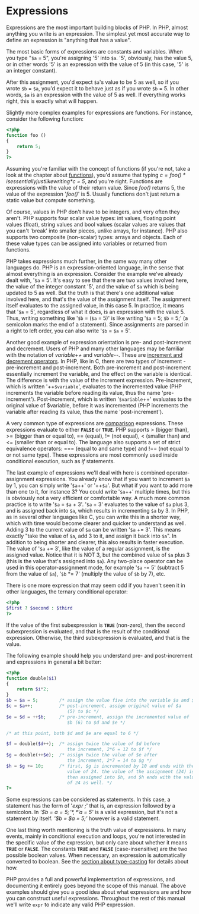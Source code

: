 Expressions
===========

Expressions are the most important building blocks of PHP. In PHP,
almost anything you write is an expression. The simplest yet most
accurate way to define an expression is "anything that has a value".

The most basic forms of expressions are constants and variables. When
you type "`$a` = 5", you're assigning '5' into `$a`. '5', obviously, has
the value 5, or in other words '5' is an expression with the value of 5
(in this case, '5' is an integer constant).

After this assignment, you'd expect `$a`'s value to be 5 as well, so if
you wrote `$b` = `$a`, you'd expect it to behave just as if you wrote
`$b` = 5. In other words, `$a` is an expression with the value of 5 as
well. If everything works right, this is exactly what will happen.

Slightly more complex examples for expressions are functions. For
instance, consider the following function:

``` php
<?php
function foo ()
{
    return 5;
}
?>
```

Assuming you're familiar with the concept of functions (if you're not,
take a look at the chapter about
<a href="/language/functions.html" class="link">functions</a>), you'd
assume that typing *$c = foo()* is essentially just like writing *$c =
5*, and you're right. Functions are expressions with the value of their
return value. Since *foo()* returns 5, the value of the expression
'*foo()*' is 5. Usually functions don't just return a static value but
compute something.

Of course, values in PHP don't have to be integers, and very often they
aren't. PHP supports four scalar value types: <span
class="type">int</span> values, floating point values (<span
class="type">float</span>), <span class="type">string</span> values and
<span class="type">bool</span> values (scalar values are values that you
can't 'break' into smaller pieces, unlike arrays, for instance). PHP
also supports two composite (non-scalar) types: arrays and objects. Each
of these value types can be assigned into variables or returned from
functions.

PHP takes expressions much further, in the same way many other languages
do. PHP is an expression-oriented language, in the sense that almost
everything is an expression. Consider the example we've already dealt
with, '`$a` = 5'. It's easy to see that there are two values involved
here, the value of the integer constant '5', and the value of `$a` which
is being updated to 5 as well. But the truth is that there's one
additional value involved here, and that's the value of the assignment
itself. The assignment itself evaluates to the assigned value, in this
case 5. In practice, it means that '`$a` = 5', regardless of what it
does, is an expression with the value 5. Thus, writing something like
'`$b` = (`$a` = 5)' is like writing '`$a` = 5; `$b` = 5;' (a semicolon
marks the end of a statement). Since assignments are parsed in a right
to left order, you can also write '`$b` = `$a` = 5'.

Another good example of expression orientation is pre- and
post-increment and decrement. Users of PHP and many other languages may
be familiar with the notation of *variable++* and *variable--*. These
are
<a href="/language/operators/increment.html" class="link">increment and decrement operators</a>.
In PHP, like in C, there are two types of increment - pre-increment and
post-increment. Both pre-increment and post-increment essentially
increment the variable, and the effect on the variable is identical. The
difference is with the value of the increment expression. Pre-increment,
which is written '++`$variable`', evaluates to the incremented value
(PHP increments the variable before reading its value, thus the name
'pre-increment'). Post-increment, which is written '`$variable`++'
evaluates to the original value of $variable, before it was incremented
(PHP increments the variable after reading its value, thus the name
'post-increment').

A very common type of expressions are
<a href="/language/operators/comparison.html" class="link">comparison</a>
expressions. These expressions evaluate to either **`FALSE`** or
**`TRUE`**. PHP supports \> (bigger than), \>= (bigger than or equal
to), == (equal), != (not equal), \< (smaller than) and \<= (smaller than
or equal to). The language also supports a set of strict equivalence
operators: === (equal to and same type) and !== (not equal to or not
same type). These expressions are most commonly used inside conditional
execution, such as *if* statements.

The last example of expressions we'll deal with here is combined
operator-assignment expressions. You already know that if you want to
increment `$a` by 1, you can simply write '`$a`++' or '++`$a`'. But what
if you want to add more than one to it, for instance 3? You could write
'`$a`++' multiple times, but this is obviously not a very efficient or
comfortable way. A much more common practice is to write '`$a` = `$a` +
3'. '`$a` + 3' evaluates to the value of `$a` plus 3, and is assigned
back into `$a`, which results in incrementing `$a` by 3. In PHP, as in
several other languages like C, you can write this in a shorter way,
which with time would become clearer and quicker to understand as well.
Adding 3 to the current value of `$a` can be written '`$a` += 3'. This
means exactly "take the value of `$a`, add 3 to it, and assign it back
into `$a`". In addition to being shorter and clearer, this also results
in faster execution. The value of '`$a` += 3', like the value of a
regular assignment, is the assigned value. Notice that it is NOT 3, but
the combined value of `$a` plus 3 (this is the value that's assigned
into `$a`). Any two-place operator can be used in this
operator-assignment mode, for example '`$a` -= 5' (subtract 5 from the
value of `$a`), '`$b` \*= 7' (multiply the value of `$b` by 7), etc.

There is one more expression that may seem odd if you haven't seen it in
other languages, the ternary conditional operator:

``` php
<?php
$first ? $second : $third
?>
```

If the value of the first subexpression is **`TRUE`** (non-zero), then
the second subexpression is evaluated, and that is the result of the
conditional expression. Otherwise, the third subexpression is evaluated,
and that is the value.

The following example should help you understand pre- and post-increment
and expressions in general a bit better:

``` php
<?php
function double($i)
{
    return $i*2;
}
$b = $a = 5;        /* assign the value five into the variable $a and $b */
$c = $a++;          /* post-increment, assign original value of $a 
                       (5) to $c */
$e = $d = ++$b;     /* pre-increment, assign the incremented value of 
                       $b (6) to $d and $e */

/* at this point, both $d and $e are equal to 6 */

$f = double($d++);  /* assign twice the value of $d before
                       the increment, 2*6 = 12 to $f */
$g = double(++$e);  /* assign twice the value of $e after
                       the increment, 2*7 = 14 to $g */
$h = $g += 10;      /* first, $g is incremented by 10 and ends with the 
                       value of 24. the value of the assignment (24) is 
                       then assigned into $h, and $h ends with the value 
                       of 24 as well. */
?>
```

Some expressions can be considered as statements. In this case, a
statement has the form of '*expr ;*' that is, an expression followed by
a semicolon. In *'$b = $a = 5;'*, *'$a = 5'* is a valid expression, but
it's not a statement by itself. *'$b = $a = 5;'* however is a valid
statement.

One last thing worth mentioning is the truth value of expressions. In
many events, mainly in conditional execution and loops, you're not
interested in the specific value of the expression, but only care about
whether it means **`TRUE`** or **`FALSE`**. The constants **`TRUE`** and
**`FALSE`** (case-insensitive) are the two possible boolean values. When
necessary, an expression is automatically converted to boolean. See the
<a href="/language/types/type-juggling.html#language.types.typecasting" class="link">section about type-casting</a>
for details about how.

PHP provides a full and powerful implementation of expressions, and
documenting it entirely goes beyond the scope of this manual. The above
examples should give you a good idea about what expressions are and how
you can construct useful expressions. Throughout the rest of this manual
we'll write `expr` to indicate any valid PHP expression.
